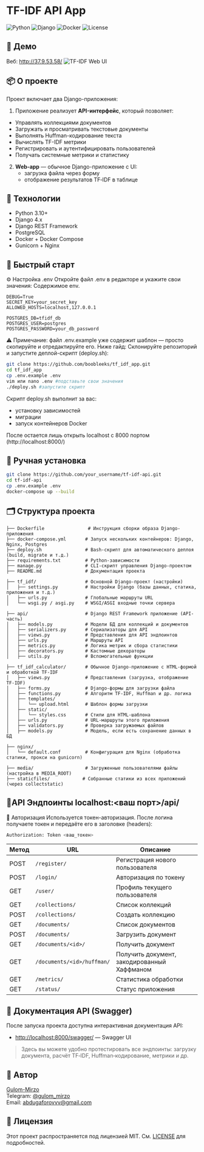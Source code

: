 # TF-IDF API App
![Python](https://img.shields.io/badge/python-3.10+-blue)
![Django](https://img.shields.io/badge/django-4.x-green)
![Docker](https://img.shields.io/badge/docker-ready-blue)
![License](https://img.shields.io/badge/license-MIT-green)


## 🎥 Демо
Веб: http://37.9.53.58/
![TF-IDF Web UI](https://github.com/user-attachments/assets/ad5df9bd-ca60-485a-8227-f40b94052bb5)



## 📦 О проекте
Проект включает два Django-приложения:
1) Приложение реализует **API-интерфейс**, который позволяет:

- Управлять коллекциями документов
- Загружать и просматривать текстовые документы
- Выполнять Huffman-кодирование текста
- Вычислять TF-IDF метрики
- Регистрировать и аутентифицировать пользователей
- Получать системные метрики и статистику

2) **Web‑app** — обычное Django-приложение с UI:
   - загрузка файла через форму
   - отображение результатов TF‑IDF в таблице



## 🔧 Технологии

- Python 3.10+
- Django 4.x
- Django REST Framework
- PostgreSQL
- Docker + Docker Compose
- Gunicorn + Nginx



## 🚀 Быстрый старт
⚙️ Настройка .env
Откройте файл .env в редакторе и укажите свои значения:
Содержимое env.
```
DEBUG=True
SECRET_KEY=your_secret_key
ALLOWED_HOSTS=localhost,127.0.0.1

POSTGRES_DB=tfidf_db
POSTGRES_USER=postgres
POSTGRES_PASSWORD=your_db_password
```
⚠️ Примечание: файл .env.example уже содержит шаблон — просто скопируйте и отредактируйте его. Ниже гайд:
Склонируйте репозиторий и запустите деплой-скрипт (deploy.sh):
```bash
git clone https://github.com/boobleeks/tf_idf_app.git
cd tf_idf_app
cp .env.example .env
vim или nano .env #подставьте свои значения
./deploy.sh #запустите скрипт
```
Скрипт deploy.sh выполнит за вас:
- установку зависимостей
- миграции
- запуск контейнеров Docker

После остается лишь открыть localhost c 8000 портом (http://localhost:8000/)



## 🚀 Ручная установка
```bash
git clone https://github.com/your_username/tf-idf-api.git
cd tf-idf-api
cp .env.example .env
docker-compose up --build
```



## 🗂 Структура проекта
```
├── Dockerfile                # Инструкция сборки образа Django-приложения
├── docker-compose.yml       # Запуск нескольких контейнеров: Django, Nginx, Postgres
├── deploy.sh                # Bash-скрипт для автоматического деплоя (build, migrate и т.д.)
├── requirements.txt         # Python-зависимости
├── manage.py                # CLI-скрипт управления Django-проектом
├── README.md                # Документация проекта

├── tf_idf/                  # Основной Django-проект (настройки)
│   ├── settings.py          # Настройки Django (базы данных, статика, приложения и т.д.)
│   ├── urls.py              # Глобальные маршруты URL
│   └── wsgi.py / asgi.py    # WSGI/ASGI входные точки сервера

├── api/                     # Django REST Framework приложение (API-часть)
│   ├── models.py            # Модели БД для коллекций и документов
│   ├── serializers.py       # Сериализаторы для API
│   ├── views.py             # Представления для API эндпоинтов
│   ├── urls.py              # Маршруты API
│   ├── metrics.py           # Логика метрик и сбора статистики
│   ├── decorators.py        # Кастомные декораторы
│   ├── utils.py             # Вспомогательные функции

├── tf_idf_calculator/       # Обычное Django-приложение с HTML-формой и обработкой TF-IDF
│   ├── views.py             # Представления (загрузка, отображение TF-IDF)
│   ├── forms.py             # Django-формы для загрузки файла
│   ├── functions.py         # Алгоритм TF-IDF, Huffman и др. логика
│   ├── templates/
│   │   └── upload.html      # Шаблон формы загрузки
│   ├── static/
│   │   └── styles.css       # Стили для HTML-шаблона
│   ├── urls.py              # URL-маршруты этого приложения
│   ├── validators.py        # Проверка загружаемых файлов
│   ├── models.py            # Модель, если есть сохранение данных в БД

├── nginx/
│   └── default.conf         # Конфигурация для Nginx (обработка статики, прокси на gunicorn)

├── media/                   # Загруженные пользователями файлы (настройка в MEDIA_ROOT)
├── staticfiles/            # Собранные статики из всех приложений (через collectstatic)
```



## 📄API Эндпоинты localhost:<ваш порт>/api/

🔐 Авторизация
Используется токен-авторизация. После логина получаете токен и передаёте его в заголовке (headers):
```bash
Authorization: Token <ваш_токен>
```

| Метод | URL                        | Описание                                    |
| ----- | -------------------------- | ------------------------------------------- |
| POST  | `/register/`               | Регистрация нового пользователя             |
| POST  | `/login/`                  | Авторизация по токену                       |
| GET   | `/user/`                   | Профиль текущего пользователя               |
| GET   | `/collections/`            | Список коллекций                            |
| POST  | `/collections/`            | Создать коллекцию                           |
| GET   | `/documents/`              | Список документов                           |
| POST  | `/documents/`              | Загрузить документ                          |
| GET   | `/documents/<id>/`         | Получить документ                           |
| GET   | `/documents/<id>/huffman/` | Получить документ, закодированный Хаффманом |
| GET   | `/metrics/`                | Статистика обработки                        |
| GET   | `/status/`                 | Статус приложения                           |



## 📘 Документация API (Swagger)

После запуска проекта доступна интерактивная документация API:

* [http://localhost:8000/swagger/](http://localhost:8000/swagger/) — Swagger UI

> Здесь вы можете удобно протестировать все эндпоинты: загрузку документа, расчёт TF‑IDF, Huffman‑кодирование, метрики и др.




## 👤 Автор

[Gulom-Mirzo](https://github.com/boobleeks)  
Telegram: [@gulom_mirzo](https://t.me/gulom_mirzo)  
Email: abdugaforovvv@gmail.com



## 📄 Лицензия

Этот проект распространяется под лицензией MIT. См. [LICENSE](LICENSE) для подробностей.





